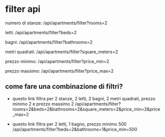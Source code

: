 # filter api

numero di stanze:
/api/apartments/filter?rooms=2

letti:
/api/apartments/filter?beds=2

bagni:
/api/apartments/filter?bathrooms=2

metri quadrati:
/api/apartments/filter?square_meters=2

prezzo minimo:
/api/apartments/filter?price_min=2

prezzo massimo:
/api/apartments/filter?price_max=2


## come fare una combinazione di filtri?
- questo link filtra per 2 stanze, 2 letti, 2 bagni, 2 metri quadrati, prezzo minimo 2 e prezzo massimo 2
/api/apartments/filter?rooms=2&beds=2&bathrooms=2&square_meters=2&price_min=2&price_max=2

- questo link filtra per 2 letti, 1 bagno, prezzo minimo 500
/api/apartments/filter?beds=2&bathrooms=1&price_min=500